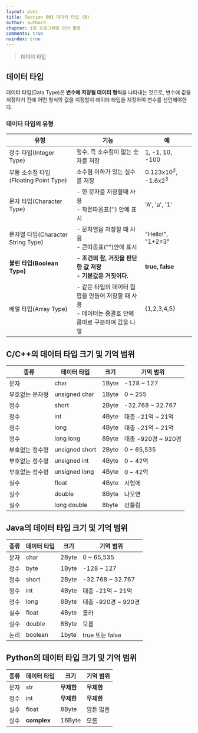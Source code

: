 ```yaml
---
layout: post
title: Section 001 데이터 타입 (B)
author: author2
chapter: 1장 프로그래밍 언어 활용
comments: true
noindex: true
---
```

>데이터 타입

## 데이터 타입

데이터 타입(Data Type)은 **변수에 저장될 데이터 형식**을 나타내는 것으로, 변수에 값을 저장하기 전에 어떤 형식의 값을 지정할지 데이터 타입을 지정하여 변수를 선언해야한다.

### 데이터 타입의 유형

|유형   |기능|예|
|------|----|---|
|정수 타입(Integer Type)|정수, 즉 소수점이 없는 숫자를 저장|1, -1, 10, -100|
|부동 소수점 타입(Floating Point Type)|소수점 이하가 있는 실수를 저장|0.123x10<sup>2</sup>, -1.6x2<sup>3</sup>|
|문자 타입(Character Type)|- 한 문자를 저장할때 사용 <br> - 작은따옴표('') 안에 표시|'A', 'a', '1'|
|문자열 타입(Character String Type)|- 문자열을 저장할 때 사용 <br> - 큰따옴표("")안에 표시|"Hello!", "1+2=3"|
|**불린 타입(Boolean Type)**|**- 조건의 참, 거짓을 판단한 값 저장 <br> - 기본값은 거짓이다.**|**true, false**|
|배열 타입(Array Type)|- 같은 타입의 데이터 집합을 만들어 저장할 때 사용 <br> - 데이터는 중괄호 안에 콤마로 구분하여 값을 나열|{1,2,3,4,5}|

## C/C++의 데이터 타입 크기 및 기억 범위

|종류|데이터 타입|크기|기억 범위|
|---|---|---|---|
|문자|char|1Byte|-128 ~ 127|
|부호없는 문자형|unsigned char|1Byte|0 ~ 255|
|정수|short|2Byte|-32.768 ~ 32.767|
|정수|int|4Byte|대충 -21억 ~ 21억|
|정수|long|4Byte|대충 -21억 ~ 21억|
|정수|long long|8Byte|대충 -920경 ~ 920경|
|부호없는 정수형|unsigned short|2Byte|0 ~ 65,535|
|부호없는 정수형|unsigned int|4Byte|0 ~ 42억|
|부호없는 정수형|unsigned long|4Byte|0 ~ 42억|
|실수|float|4Byte|시험에|
|실수|double|8Byte|나오면|
|실수|long double|8byte|걍틀림|

## Java의 데이터 타입 크기 및 기억 범위

|종류|데이터 타입|크기|기억 범위|
|---|---|---|---|
|문자|char|2Byte|0 ~ 65,535|
|정수|byte|1Byte|-128 ~ 127|
|정수|short|2Byte|-32.768 ~ 32.767|
|정수|int|4Byte|대충 -21억 ~ 21억|
|정수|long|8Byte|대충 -920경 ~ 920경|
|실수|float|4Byte|몰라|
|실수|double|8Byte|모름|
|논리|boolean|1byte|true 또는 false|

## Python의 데이터 타입 크기 및 기억 범위

|종류|데이터 타입|크기|기억 범위|
|---|---|---|---|
|문자|str|**무제한**|**무제한**|
|정수|int|**무제한**|**무제한**|
|실수|float|8Byte|암튼 많음|
|실수|**complex**|16Byte|모름|
